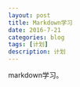 ```yaml
---
layout: post
title: Markdown学习
date: 2016-7-21
categories: blog
tags: [计划]
description: 计划
---
```



markdown学习。

